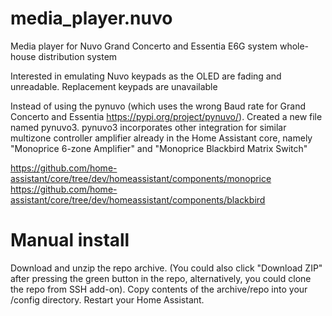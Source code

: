 # media_player.nuvo
Media player for Nuvo Grand Concerto and Essentia E6G system whole-house distribution system

Interested in emulating Nuvo keypads as the OLED are fading and unreadable. Replacement keypads are unavailable

Instead of using the pynuvo (which uses the wrong Baud rate for Grand Concerto and Essentia https://pypi.org/project/pynuvo/). Created a new file named pynuvo3. 
pynuvo3 incorporates other integration for similar multizone controller amplifier already in the Home Assistant core, namely "Monoprice 6-zone Amplifier" and "Monoprice Blackbird Matrix Switch" 

https://github.com/home-assistant/core/tree/dev/homeassistant/components/monoprice
https://github.com/home-assistant/core/tree/dev/homeassistant/components/blackbird


# Manual install
Download and unzip the repo archive. (You could also click "Download ZIP" after pressing the green button in the repo, alternatively, you could clone the repo from SSH add-on).
Copy contents of the archive/repo into your /config directory.
Restart your Home Assistant.
